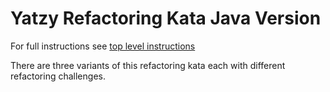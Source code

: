 Yatzy Refactoring Kata Java Version
===================================

For full instructions see [top level instructions](../README.md)

There are three variants of this refactoring kata each with different refactoring challenges.